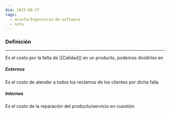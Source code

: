 ```yaml
---
dia: 2023-08-27
tags:
  - aninfo/Ingeniería-de-software
  - nota
---
```

### Definición
---
Es el costo por la falta de [[Calidad]] en un producto, podemos dividirlos en 

##### Externos
Es el costo de atender a todos los reclamos de los clientes por dicha falla

##### Internos
Es el costo de la reparación del producto/servicio en cuestión